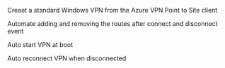 Creaet a standard Windows VPN from the Azure VPN Point to Site client

Automate adding and removing the routes after connect and disconnect event

Auto start VPN at boot

Auto reconnect VPN when disconnected

